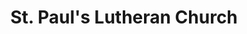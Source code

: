 ---
title: St. Paul's Lutheran Church 
tags: john
image: src/files/john/St_Pauls_2000.jpg
imageBase: St_Pauls
alt: Looking down main street at St. Paul's Lutheran Church in Concordia, MO with snow blanketing the ground. 
width: 2000
height: 1333
imageDate: January 2022
location: Concordia, MO
camera: Canon T3i
orientation: portrait
metaDescription: Looking down main street at St. Paul's Lutheran Church in Concordia, MO with snow blanketing the ground. 
---